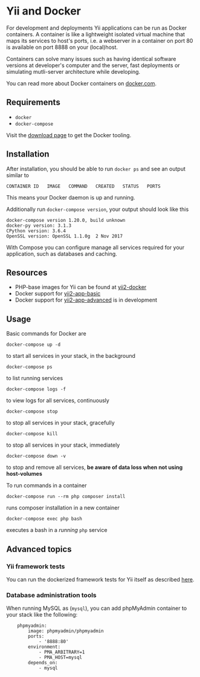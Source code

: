 Yii and Docker
==============

For development and deployments Yii applications can be run as Docker containers. A container is like a lightweight isolated virtual machine that maps its services to host's ports, i.e. a webserver in a container on port 80 is available on port 8888 on your (local)host. 

Containers can solve many issues such as having identical software versions at developer's computer and the server, fast deployments or simulating mutli-server architecture while developing.

You can read more about Docker containers on [docker.com](https://www.docker.com/what-docker).

## Requirements

- `docker`
- `docker-compose`

Visit the [download page](https://www.docker.com/community-edition) to get the Docker tooling.

## Installation

After installation, you should be able to run `docker ps` and see an output similar to

```
CONTAINER ID   IMAGE   COMMAND   CREATED   STATUS   PORTS
```

This means your Docker daemon is up and running.

Additionally run `docker-compose version`, your output should look like this

```
docker-compose version 1.20.0, build unknown
docker-py version: 3.1.3
CPython version: 3.6.4
OpenSSL version: OpenSSL 1.1.0g  2 Nov 2017
```

With Compose you can configure manage all services required for your application, such as databases and caching.

## Resources

- PHP-base images for Yii can be found at [yii2-docker](https://github.com/yiisoft/yii2-docker)
- Docker support for [yii2-app-basic](https://github.com/yiisoft/yii2-app-basic#install-with-docker)
- Docker support for [yii2-app-advanced](https://github.com/yiisoft/yii2-app-advanced/pull/347) is in development

## Usage

Basic commands for Docker are

    docker-compose up -d
    
to start all services in your stack, in the background

    docker-compose ps
    
to list running services

    docker-compose logs -f
    
to view logs for all services, continuously

    docker-compose stop
    
to stop all services in your stack, gracefully

    docker-compose kill
    
to stop all services in your stack, immediately

    docker-compose down -v
    
to stop and remove all services, **be aware of data loss when not using host-volumes**

To run commands in a container

    docker-compose run --rm php composer install
    
runs composer installation in a new container

    docker-compose exec php bash
    
executes a bash in a *running* `php` service


## Advanced topics

### Yii framework tests

You can run the dockerized framework tests for Yii itself as described [here](https://github.com/yiisoft/yii2/blob/master/tests/README.md#dockerized-testing).

### Database administration tools

When running MySQL as (`mysql`), you can add phpMyAdmin container to your stack like the following:

```
    phpmyadmin:
        image: phpmyadmin/phpmyadmin
        ports:
            - '8888:80'
        environment:
            - PMA_ARBITRARY=1
            - PMA_HOST=mysql
        depends_on:
            - mysql
```
